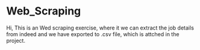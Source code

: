 # Web_Scraping
Hi,
This is an Wed scraping exercise, where it we can extract the job details from indeed and we have exported to .csv file, which is attched in the project.
